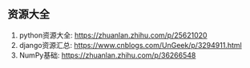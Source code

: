 ## 										资源大全

1. python资源大全:                 https://zhuanlan.zhihu.com/p/25621020
2. django资源汇总:                 https://www.cnblogs.com/UnGeek/p/3294911.html
3. NumPy基础:                        https://zhuanlan.zhihu.com/p/36266548

